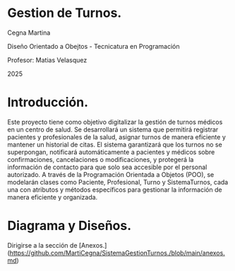 # Gestion de Turnos.
Cegna Martina

Diseño Orientado a Obejtos - Tecnicatura en Programación

Profesor: Matias Velasquez

2025

# Introducción.

Este proyecto tiene como objetivo digitalizar la gestión de turnos médicos en un centro de salud. Se desarrollará un sistema que permitirá registrar pacientes y profesionales de la salud, asignar turnos de manera eficiente y mantener un historial de citas.
El sistema garantizará que los turnos no se superpongan, notificará automáticamente a pacientes y médicos sobre confirmaciones, cancelaciones o modificaciones, y protegerá la información de contacto para que solo sea accesible por el personal autorizado.
A través de la Programación Orientada a Objetos (POO), se modelarán clases como Paciente, Profesional, Turno y SistemaTurnos, cada una con atributos y métodos específicos para gestionar la información de manera eficiente y organizada.

# Diagrama y Diseños.

Dirigirse a la sección de [Anexos.] (https://github.com/MartiCegna/SistemaGestionTurnos./blob/main/anexos.md)
